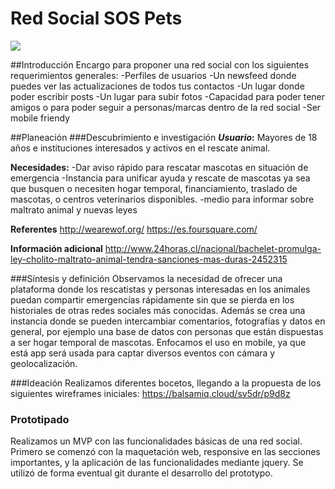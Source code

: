 # Red Social SOS Pets

![](https://static-lacuarta-qa.s3.amazonaws.com/wp-content/uploads/sites/5/2015/02/07/2071262.jpg)

##Introducción
Encargo para proponer una red social con los siguientes requerimientos generales: 
-Perfiles de usuarios
-Un newsfeed donde puedes ver las actualizaciones de todos tus contactos
-Un lugar donde poder escribir posts
-Un lugar para subir fotos
-Capacidad para poder tener amigos o para poder seguir a personas/marcas dentro de la red social
-Ser mobile friendy

##Planeación
###Descubrimiento e investigación
***Usuario*:** Mayores de 18 años e instituciones interesados y activos en el rescate animal.

**Necesidades:** 
-Dar aviso rápido para rescatar mascotas en situación de emergencia
-Instancia para unificar ayuda y rescate de mascotas ya sea que busquen o
necesiten hogar temporal, financiamiento, traslado de mascotas, o centros veterinarios disponibles.
-medio para informar sobre maltrato animal y nuevas leyes

**Referentes**
http://wearewof.org/
https://es.foursquare.com/

**Información adicional**
http://www.24horas.cl/nacional/bachelet-promulga-ley-cholito-maltrato-animal-tendra-sanciones-mas-duras-2452315

###Síntesis y definición
Observamos la necesidad de ofrecer una plataforma donde los rescatistas y personas interesadas en los animales puedan compartir emergencías rápidamente sin que se pierda en los historiales de otras redes sociales más conocidas.
Además se crea una instancia donde se pueden intercambiar comentarios, fotografías y datos en general, por ejemplo una base de datos con personas que  están dispuestas a ser hogar temporal de mascotas.
Enfocamos el uso en mobile, ya que está app será usada para captar diversos eventos con cámara y geolocalización.

###Ideación
Realizamos diferentes bocetos, llegando a la propuesta de los siguientes wireframes iniciales:
https://balsamiq.cloud/sv5dr/p9d8z

### Prototipado
Realizamos un MVP con las funcionalidades básicas de una red social.
Primero se comenzó con la maquetación web, responsive en las secciones importantes, y la aplicación de las funcionalidades mediante jquery. 
Se utilizó de forma eventual git durante el desarrollo del prototypo.




